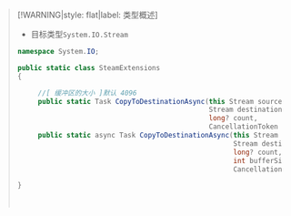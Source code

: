 <br/>



>[!WARNING|style: flat|label: 类型概述]
>
>- 目标类型`System.IO.Stream`
>
>```csharp
>namespace System.IO;
>
>public static class SteamExtensions
>{
>
>      //[ 缓冲区的大小 ]默认 4096
>      public static Task CopyToDestinationAsync(this Stream source, 
>                                                Stream destination, 
>                                                long? count, 
>                                                CancellationToken cancel);
>      public static async Task CopyToDestinationAsync(this Stream source, 
>                                                      Stream destination, 
>                                                      long? count,     //要复制的[ 字节数 ]
>                                                      int bufferSize,  //缓冲区大小
>                                                      CancellationToken cancel)
>
>}
>
>
>```
>
>
>
><br/>

